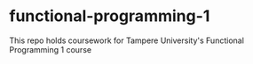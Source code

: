 # functional-programming-1
This repo holds coursework for Tampere University's  Functional Programming 1 course 